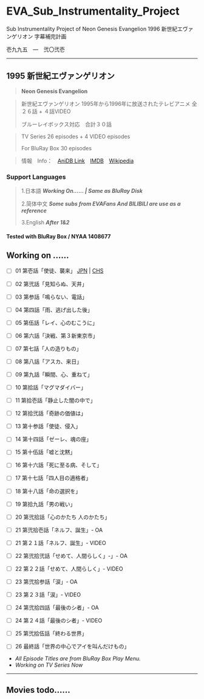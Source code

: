 # EVA_Sub_Instrumentality_Project
Sub Instrumentality Project of Neon Genesis Evangelion 1996 新世紀エヴァンゲリオン 字幕補完計画

壱九九五　―　弐〇弐壱
* * * 
## 1995 新世紀エヴァンゲリオン 
> **Neon Genesis Evangelion**

> 新世紀エヴァンゲリオン 1995年から1996年に放送されたテレビアニメ 全２６話 + ４話VIDEO
> 
> ブルーレイボックス対応　合計３０話

> TV Series 26 episodes + 4 VIDEO episodes
> 
> For BluRay Box 30 episodes

>情報　Info：　[AniDB Link](https://anidb.net/anime/22)　[IMDB](https://www.imdb.com/title/tt0112159/)　[Wikipedia](https://ja.wikipedia.org/wiki/%E6%96%B0%E4%B8%96%E7%B4%80%E3%82%A8%E3%83%B4%E3%82%A1%E3%83%B3%E3%82%B2%E3%83%AA%E3%82%AA%E3%83%B3)


### Support Languages 
> 1.日本語 ***Working On...... | Same as BluRay Disk***
> 
> 2.简体中文 ***Some subs from EVAFans And BILIBILI  are use as a reference***
> 
> 3.English ***After 1&2***

#### Tested with BluRay Box / NYAA 1408677

## Working on ......
- [ ] 01 第壱話「使徒、襲来」 [JPN](https://github.com/katyurua/EVA_Sub_Instrumentality_Project/raw/main/EVA01.JPN.ass) | [CHS](https://github.com/katyurua/EVA_Sub_Instrumentality_Project/raw/main/EVA01.CHS.ass)
- [ ] 02 第弐話「見知らぬ、天井」
- [ ] 03 第参話「鳴らない、電話」
- [ ] 04 第四話「雨、逃げ出した後」
- [ ] 05 第伍話「レイ、心のむこうに」
- [ ] 06 第六話「決戦、第３新東京市」
- [ ] 07 第七話「人の造りもの」
- [ ] 08 第八話「アスカ、来日」
- [ ] 09 第九話「瞬間、心、重ねて」
- [ ] 10 第拾話「マグマダイバー」
- [ ] 11 第拾壱話「静止した闇の中で」
- [ ] 12 第拾弐話「奇跡の価値は」
- [ ] 13 第十参話「使徒、侵入」
- [ ] 14 第十四話「ゼーレ、魂の座」
- [ ] 15 第十伍話「嘘と沈黙」
- [ ] 16 第十六話「死に至る病、そして」
- [ ] 17 第十七話「四人目の適格者」
- [ ] 18 第十八話「命の選択を」
- [ ] 19 第拾九話「男の戦い」
- [ ] 20 第弐拾話「心のかたち 人のかたち」
- [ ] 21 第弐拾壱話「ネルフ、誕生」- OA
- [ ] 21 第２１話「ネルフ、誕生」- VIDEO
- [ ] 22 第弐拾弐話「せめて、人間らしく」-」- OA
- [ ] 22 第２２話「せめて、人間らしく」- VIDEO
- [ ] 23 第弐拾参話「涙」- OA
- [ ] 23 第２３話「涙」- VIDEO
- [ ] 24 第弐拾四話「最後のシ者」- OA
- [ ] 24 第２４話「最後のシ者」- VIDEO
- [ ] 25 第弐拾伍話「終わる世界」
- [ ] 26 最終話「世界の中心でアイを叫んだけもの」


- *All Episode Titles are from BluRay Box Play Menu.*
- *Working on TV Series Now*

* * * 
## Movies todo......
